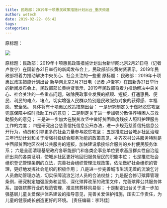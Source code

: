 ```yaml
---
title: 民政部：2019年十项惠民政策措施计划出台_重庆频道
author: wetech
date: 2019-02-22- 06:42
tags: 
categories: 
---
```

原标题：
<!-- more -->
                
<img align="center" border="0" src="http://p2.ifengimg.com/a/2016/0810/204c433878d5cf9size1_w16_h16.png" />
                
            
原标题：民政部：2019年十项惠民政策措施计划出台新华网北京2月21日电（记者 卢俊宇）在国新办21日举行的新闻发布会上，民政部部长黄树贤表示，2019年民政部将着力推动解决中央关心、社会关注的一些重
原标题：
民政部：2019年十项惠民政策措施计划出台
新华网北京2月21日电（记者 卢俊宇）在国新办21日举行的新闻发布会上，民政部部长黄树贤表示，2019年民政部将着力推动解决中央关心、社会关注的一些重点问题，破除民政事业发展的瓶颈、短板，打通惠民、便民、利民的难点、堵点，切实增强人民群众特别是民政服务对象的获得感、幸福感、安全感。
具体将有十项惠民政策措施出台：
一是研究制定关于做好脱贫攻坚兜底保障中临时救助工作的意见；
二是制定关于进一步加强分散供养特困人员救助服务的意见；
三是进一步加大在脱贫攻坚中做好贫困重度残疾人照料护理服务工作的力度；
四是研究出台慈善信托信息公开办法，进一步规范慈善信托信息公开行为，动员和引导更多的社会力量参与脱贫攻坚；
五是推进出台城乡社区治理三年行动计划和关于增强村级综合服务功能的政策意见，补齐农村公共服务特别是中西部贫困地区农村公共服务的短板，加快建设承接综合服务的乡村便民服务体系；
六是全面清理基层政府各职能部门和各类企事业单位要求基层群众性自治组织出具的各类证明，使城乡社区更好地回归服务居民的职能本位；
七是推进社会组织登记管理条例的立法，完善社会组织管理法规政策，依法做好社会组织的管理，更好地发挥社会组织的积极作用；
八是进一步完善城市生活无着的流浪乞讨人员救助管理办法，切实保障流浪乞讨人员的合法权益；
九是配合修订殡葬管理条例，研究制定加强服务和监管、深化殡葬改革的政策文件，完善殡葬公共服务体系，加强殡葬行业的规范管理，推进殡葬移风易俗；
十是制定出台关于进一步加强基层儿童关爱保护体系建设的指导意见，完善关爱保护措施，压实工作责任，为儿童的健康成长创造更好的环境。
[责任编辑：李玮佳]
            

